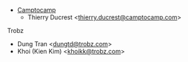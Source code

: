 - [Camptocamp](https://www.camptocamp.com)
  - Thierry Ducrest \<<thierry.ducrest@camptocamp.com>\>

Trobz

- Dung Tran \<<dungtd@trobz.com>\>
- Khoi (Kien Kim) \<<khoikk@trobz.com>\>
